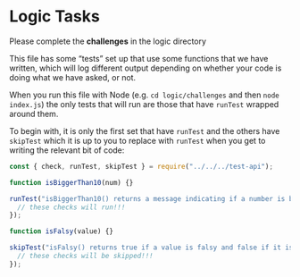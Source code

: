 # Logic Tasks 

Please complete the **challenges** in the logic directory

This file has some “tests” set up that use some functions that we have written, which will log different output depending on whether your code is doing what we have asked, or not.

When you run this file with Node (e.g. `cd logic/challenges` and then `node index.js`) the only tests that will run are those that have `runTest` wrapped around them.

To begin with, it is only the first set that have `runTest` and the others have `skipTest` which it is up to you to replace with `runTest` when you get to writing the relevant bit of code:

```js
const { check, runTest, skipTest } = require("../../../test-api");

function isBiggerThan10(num) {}

runTest("isBiggerThan10() returns a message indicating if a number is bigger than 10", function () {
  // these checks will run!!!
});

function isFalsy(value) {}

skipTest("isFalsy() returns true if a value is falsy and false if it is truthy", function () {
  // these checks will be skipped!!!
});
```
